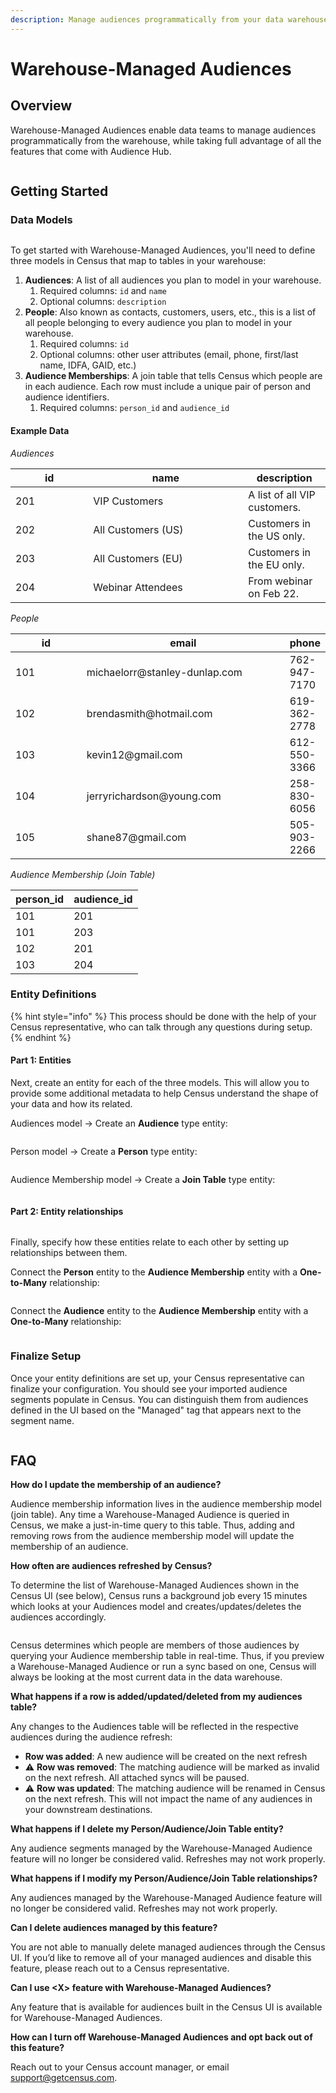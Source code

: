 ```yaml
---
description: Manage audiences programmatically from your data warehouse.
---
```


# Warehouse-Managed Audiences

## Overview

Warehouse-Managed Audiences enable data teams to manage audiences programmatically from the warehouse, while taking full advantage of all the features that come with Audience Hub.

<figure><img src="https://lh7-us.googleusercontent.com/smS4-HvqtEVkJLnZvj_HTLhIdbUUV28Uqlv6TZf_P_7mWnC6P42G83XGksDcmnl3r4vuQNhYrJQ7zbTVebbkE92VZH91vCJdYHQtUqj9FUGWBcuL_rsKCcBoR9McXDMVIsuDAjDHKTznkhwMYdOuVEk" alt=""><figcaption></figcaption></figure>

## Getting Started

### Data Models

<figure><img src="../../.gitbook/assets/erd.png" alt=""><figcaption></figcaption></figure>

To get started with Warehouse-Managed Audiences, you'll need to define three models in Census that map to tables in your warehouse:

1. **Audiences**: A list of all audiences you plan to model in your warehouse.
   1. Required columns: `id` and `name`
   2. Optional columns: `description`
2. **People**: Also known as contacts, customers, users, etc., this is a list of all people belonging to every audience you plan to model in your warehouse.
   1. Required columns: `id`
   2. Optional columns: other user attributes (email, phone, first/last name, IDFA, GAID, etc.)
3. **Audience Memberships**: A join table that tells Census which people are in each audience. Each row must include a unique pair of person and audience identifiers.
   1. Required columns: `person_id` and `audience_id`

#### **Example Data**

_Audiences_

<table><thead><tr><th width="108.33333333333331">id</th><th width="232">name</th><th>description</th></tr></thead><tbody><tr><td>201</td><td>VIP Customers</td><td>A list of all VIP customers.</td></tr><tr><td>202</td><td>All Customers (US)</td><td>Customers in the US only.</td></tr><tr><td>203</td><td>All Customers (EU)</td><td>Customers in the EU only.</td></tr><tr><td>204</td><td>Webinar Attendees</td><td>From webinar on Feb 22.</td></tr></tbody></table>

_People_

<table><thead><tr><th width="108">id</th><th width="323">email</th><th>phone</th></tr></thead><tbody><tr><td>101</td><td>michaelorr@stanley-dunlap.com</td><td>762-947-7170</td></tr><tr><td>102</td><td>brendasmith@hotmail.com</td><td>619-362-2778</td></tr><tr><td>103</td><td>kevin12@gmail.com</td><td>612-550-3366</td></tr><tr><td>104</td><td>jerryrichardson@young.com</td><td>258-830-6056</td></tr><tr><td>105</td><td>shane87@gmail.com</td><td>505-903-2266</td></tr></tbody></table>

_Audience Membership (Join Table)_

| person\_id | audience\_id |
| ---------- | ------------ |
| 101        | 201          |
| 101        | 203          |
| 102        | 201          |
| 103        | 204          |

### Entity Definitions

{% hint style="info" %}
This process should be done with the help of your Census representative, who can talk through any questions during setup.
{% endhint %}

#### **Part 1**: Entities

Next, create an entity for each of the three models. This will allow you to provide some additional metadata to help Census understand the shape of your data and how its related.

Audiences model -> Create an **Audience** type entity:

<figure><img src="../../.gitbook/assets/CleanShot 2024-01-11 at 16.30.25@2x.png" alt=""><figcaption></figcaption></figure>

Person model -> Create a **Person** type entity:

<figure><img src="../../.gitbook/assets/CleanShot 2024-01-11 at 16.29.45@2x.png" alt=""><figcaption></figcaption></figure>

Audience Membership model -> Create a **Join Table** type entity:

<figure><img src="../../.gitbook/assets/CleanShot 2024-01-11 at 16.30.14@2x.png" alt=""><figcaption></figcaption></figure>

#### **Part 2**: Entity relationships

<figure><img src="../../.gitbook/assets/CleanShot 2024-01-11 at 16.33.42@2x.png" alt=""><figcaption></figcaption></figure>

Finally, specify how these entities relate to each other by setting up relationships between them.

Connect the **Person** entity to the **Audience Membership** entity with a **One-to-Many** relationship:

<figure><img src="../../.gitbook/assets/CleanShot 2024-01-11 at 16.30.52@2x.png" alt=""><figcaption></figcaption></figure>

Connect the **Audience** entity to the **Audience Membership** entity with a **One-to-Many** relationship:

<figure><img src="../../.gitbook/assets/CleanShot 2024-01-11 at 16.35.00@2x.png" alt=""><figcaption></figcaption></figure>

### Finalize Setup

Once your entity definitions are set up, your Census representative can finalize your configuration. You should see your imported audience segments populate in Census. You can distinguish them from audiences defined in the UI based on the "Managed" tag that appears next to the segment name.

<figure><img src="../../.gitbook/assets/audience-list (2).png" alt=""><figcaption></figcaption></figure>

## FAQ

**How do I update the membership of an audience?**

Audience membership information lives in the audience membership model (join table). Any time a Warehouse-Managed Audience is queried in Census, we make a just-in-time query to this table. Thus, adding and removing rows from the audience membership model will update the membership of an audience.

**How often are audiences refreshed by Census?**

To determine the list of Warehouse-Managed Audiences shown in the Census UI (see below), Census runs a background job every 15 minutes which looks at your Audiences model and creates/updates/deletes the audiences accordingly.

<figure><img src="../../.gitbook/assets/audience-list (3).png" alt=""><figcaption></figcaption></figure>

Census determines which people are members of those audiences by querying your Audience membership table in real-time. Thus, if you preview a Warehouse-Managed Audience or run a sync based on one, Census will always be looking at the most current data in the data warehouse.

**What happens if a row is added/updated/deleted from my audiences table?**

Any changes to the Audiences table will be reflected in the respective audiences during the audience refresh:

* **Row was added**: A new audience will be created on the next refresh
* ⚠️ **Row was removed**: The matching audience will be marked as invalid on the next refresh. All attached syncs will be paused.
* ⚠️ **Row was updated**: The matching audience will be renamed in Census on the next refresh. This will not impact the name of any audiences in your downstream destinations.

**What happens if I delete my Person/Audience/Join Table entity?**

Any audience segments managed by the Warehouse-Managed Audience feature will no longer be considered valid. Refreshes may not work properly.

**What happens if I modify my Person/Audience/Join Table relationships?**

Any audiences managed by the Warehouse-Managed Audience feature will no longer be considered valid. Refreshes may not work properly.

**Can I delete audiences managed by this feature?**

You are not able to manually delete managed audiences through the Census UI. If you’d like to remove all of your managed audiences and disable this feature, please reach out to a Census representative.

**Can I use \<X> feature with Warehouse-Managed Audiences?**

Any feature that is available for audiences built in the Census UI is available for Warehouse-Managed Audiences.

**How can I turn off Warehouse-Managed Audiences and opt back out of this feature?**

Reach out to your Census account manager, or email support@getcensus.com.
